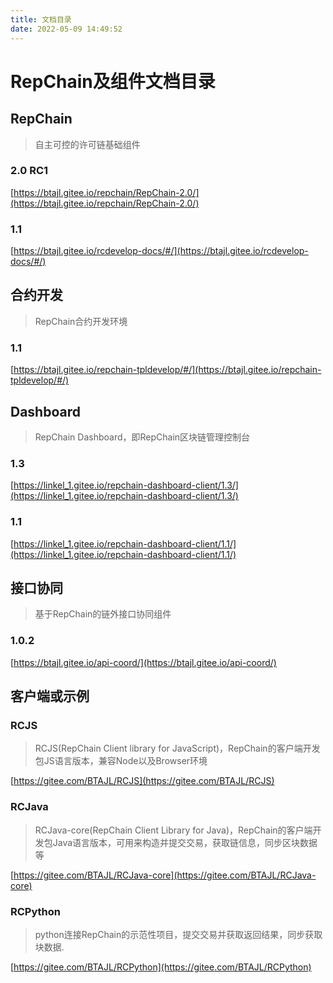 ```yaml
---
title: 文档目录
date: 2022-05-09 14:49:52
---
```


# RepChain及组件文档目录

## RepChain

> 自主可控的许可链基础组件

### 2.0 RC1

[https://btajl.gitee.io/repchain/RepChain-2.0/](https://btajl.gitee.io/repchain/RepChain-2.0/)

### 1.1

[https://btajl.gitee.io/rcdevelop-docs/#/](https://btajl.gitee.io/rcdevelop-docs/#/)

## 合约开发

> RepChain合约开发环境

### 1.1

[https://btajl.gitee.io/repchain-tpldevelop/#/](https://btajl.gitee.io/repchain-tpldevelop/#/)

## Dashboard

> RepChain Dashboard，即RepChain区块链管理控制台

### 1.3

[https://linkel_1.gitee.io/repchain-dashboard-client/1.3/](https://linkel_1.gitee.io/repchain-dashboard-client/1.3/)

### 1.1

[https://linkel_1.gitee.io/repchain-dashboard-client/1.1/](https://linkel_1.gitee.io/repchain-dashboard-client/1.1/)

## 接口协同

> 基于RepChain的链外接口协同组件

### 1.0.2

[https://btajl.gitee.io/api-coord/](https://btajl.gitee.io/api-coord/)

## 客户端或示例

### RCJS

> RCJS(RepChain Client library for JavaScript)，RepChain的客户端开发包JS语言版本，兼容Node以及Browser环境

[https://gitee.com/BTAJL/RCJS](https://gitee.com/BTAJL/RCJS)

### RCJava

> RCJava-core(RepChain Client Library for Java)，RepChain的客户端开发包Java语言版本，可用来构造并提交交易，获取链信息，同步区块数据等

[https://gitee.com/BTAJL/RCJava-core](https://gitee.com/BTAJL/RCJava-core)

### RCPython

> python连接RepChain的示范性项目，提交交易并获取返回结果，同步获取块数据.

[https://gitee.com/BTAJL/RCPython](https://gitee.com/BTAJL/RCPython)